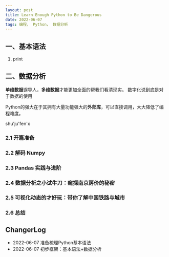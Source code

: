 ```yaml
---
layout: post
title: Learn Enough Python to Be Dangerous  
date: 2022-06-07 
tags: 编程， Python， 数据分析
---  
```


##  一、基本语法  

1. print 


##   二、数据分析  

**单维数据**误导人，**多维数据**才能更加全面的帮我们看清现实。  数字化说到底是对于数据的使用  


Python的强大在于其拥有大量功能强大的**外部库**，可以直接调用，大大降低了编程难度。  


shu'ju'fen'x

###  2.1 开篇准备  




###  2.2 解码 Numpy  




###  2.3  Pandas 实践与进阶  




###  2.4  数据分析之小试牛刀：窥探南京房价的秘密  




###  2.5  可视化动态的才好玩：带你了解中国铁路与城市  




###  2.6  总结




## ChangerLog 

- 2022-06-07 准备梳理Python基本语法  
- 2022-06-07 初步框架：基本语法+数据分析 